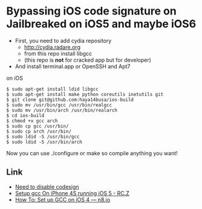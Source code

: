 # Bypassing iOS code signature on Jailbreaked on iOS5 and maybe iOS6

- First, you need to add cydia repository
    - http://cydia.radare.org
    - from this repo install libgcc
    - (this repo is **not** for cracked app but for developer)
- And install terminal.app or OpenSSH and Apt7

on iOS
~~~
$ sudo apt-get install ldid libgcc
$ sudo apt-get install make python coreutils inetutils git 
$ git clone git@github.com:haya14busa/ios-build
$ sudo mv /usr/bin/gcc /usr/bin/realgcc
$ sudo mv /usr/bin/arch /usr/bin/realarch
$ cd ios-build
$ chmod +x gcc arch
$ sudo cp gcc /usr/bin/
$ sudo cp arch /usr/bin/
$ sudo ldid -S /usr/bin/gcc
$ sudo ldid -S /usr/bin/arch
~~~

Now you can use ./configure or make so compile anything you want!

## Link
- [Need to disable codesign](http://ininjas.com/forum/index.php?topic=1626.msg46557)
- [Setup gcc On iPhone 4S running iOS 5 - RC.Z](https://rc-z.me/blog/archives/2012/02/29/setup-gcc-on-iphone-4s-running-ios-5/)
- [How To: Set up GCC on iOS 4 — n8.io](http://n8.io/how-to-set-up-gcc-on-ios-4/)
